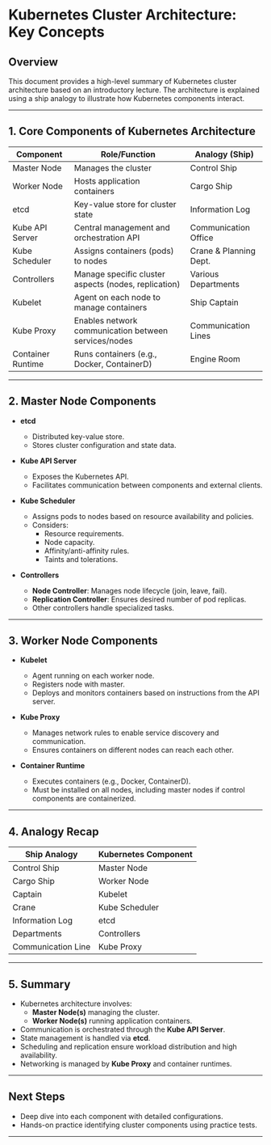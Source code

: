 # Kubernetes Cluster Architecture: Key Concepts

## Overview

This document provides a high-level summary of Kubernetes cluster architecture based on an introductory lecture. The architecture is explained using a ship analogy to illustrate how Kubernetes components interact.

---

## 1. Core Components of Kubernetes Architecture

| Component            | Role/Function                                           | Analogy (Ship)          |
|---------------------|---------------------------------------------------------|------------------------|
| Master Node         | Manages the cluster                                     | Control Ship           |
| Worker Node         | Hosts application containers                            | Cargo Ship             |
| etcd                | Key-value store for cluster state                       | Information Log        |
| Kube API Server     | Central management and orchestration API                | Communication Office   |
| Kube Scheduler      | Assigns containers (pods) to nodes                      | Crane & Planning Dept. |
| Controllers         | Manage specific cluster aspects (nodes, replication)    | Various Departments    |
| Kubelet             | Agent on each node to manage containers                 | Ship Captain           |
| Kube Proxy          | Enables network communication between services/nodes    | Communication Lines    |
| Container Runtime   | Runs containers (e.g., Docker, ContainerD)              | Engine Room            |

---

## 2. Master Node Components

- **etcd**
  - Distributed key-value store.
  - Stores cluster configuration and state data.

- **Kube API Server**
  - Exposes the Kubernetes API.
  - Facilitates communication between components and external clients.

- **Kube Scheduler**
  - Assigns pods to nodes based on resource availability and policies.
  - Considers:
    - Resource requirements.
    - Node capacity.
    - Affinity/anti-affinity rules.
    - Taints and tolerations.

- **Controllers**
  - **Node Controller**: Manages node lifecycle (join, leave, fail).
  - **Replication Controller**: Ensures desired number of pod replicas.
  - Other controllers handle specialized tasks.

---

## 3. Worker Node Components

- **Kubelet**
  - Agent running on each worker node.
  - Registers node with master.
  - Deploys and monitors containers based on instructions from the API server.

- **Kube Proxy**
  - Manages network rules to enable service discovery and communication.
  - Ensures containers on different nodes can reach each other.

- **Container Runtime**
  - Executes containers (e.g., Docker, ContainerD).
  - Must be installed on all nodes, including master nodes if control components are containerized.

---

## 4. Analogy Recap

| Ship Analogy      | Kubernetes Component                |
|-------------------|------------------------------------|
| Control Ship      | Master Node                        |
| Cargo Ship        | Worker Node                        |
| Captain           | Kubelet                            |
| Crane             | Kube Scheduler                     |
| Information Log   | etcd                               |
| Departments       | Controllers                        |
| Communication Line| Kube Proxy                         |

---

## 5. Summary

- Kubernetes architecture involves:
  - **Master Node(s)** managing the cluster.
  - **Worker Node(s)** running application containers.
- Communication is orchestrated through the **Kube API Server**.
- State management is handled via **etcd**.
- Scheduling and replication ensure workload distribution and high availability.
- Networking is managed by **Kube Proxy** and container runtimes.

---

## Next Steps

- Deep dive into each component with detailed configurations.
- Hands-on practice identifying cluster components using practice tests.

---

